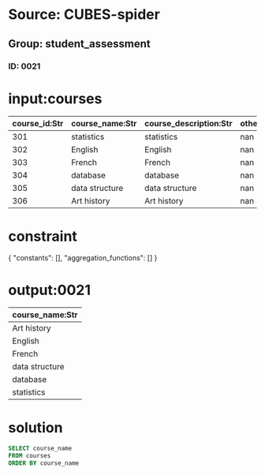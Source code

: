 # Source: CUBES-spider
## Group: student_assessment
### ID: 0021

# input:courses

| course_id:Str | course_name:Str | course_description:Str | other_details:Str |
|---|---|---|---|
| 301 | statistics | statistics | nan |
| 302 | English | English | nan |
| 303 | French | French | nan |
| 304 | database | database | nan |
| 305 | data structure | data structure | nan |
| 306 | Art history | Art history | nan |

# constraint

{
  "constants": [],
  "aggregation_functions": []
}

# output:0021

| course_name:Str |
|---|
| Art history |
| English |
| French |
| data structure |
| database |
| statistics |

# solution

```sql
SELECT course_name
FROM courses
ORDER BY course_name
```
